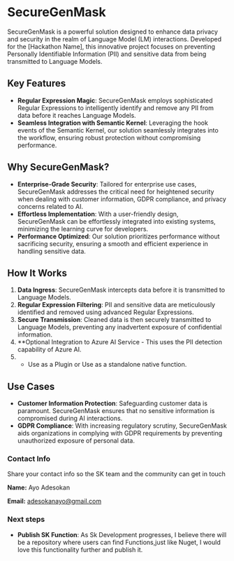 # SecureGenMask

SecureGenMask is a powerful solution designed to enhance data privacy and security in the realm of Language Model (LM) interactions. Developed for the [Hackathon Name], this innovative project focuses on preventing Personally Identifiable Information (PII) and sensitive data from being transmitted to Language Models.

## Key Features

- **Regular Expression Magic**: SecureGenMask employs sophisticated Regular Expressions to intelligently identify and remove any PII from data before it reaches Language Models.
- **Seamless Integration with Semantic Kernel**: Leveraging the hook events of the Semantic Kernel, our solution seamlessly integrates into the workflow, ensuring robust protection without compromising performance.

## Why SecureGenMask?

- **Enterprise-Grade Security**: Tailored for enterprise use cases, SecureGenMask addresses the critical need for heightened security when dealing with customer information, GDPR compliance, and privacy concerns related to AI.
- **Effortless Implementation**: With a user-friendly design, SecureGenMask can be effortlessly integrated into existing systems, minimizing the learning curve for developers.
- **Performance Optimized**: Our solution prioritizes performance without sacrificing security, ensuring a smooth and efficient experience in handling sensitive data.

## How It Works

1. **Data Ingress**: SecureGenMask intercepts data before it is transmitted to Language Models.
2. **Regular Expression Filtering**: PII and sensitive data are meticulously identified and removed using advanced Regular Expressions.
3. **Secure Transmission**: Cleaned data is then securely transmitted to Language Models, preventing any inadvertent exposure of confidential information.
4. **Optional Integration to Azure AI Service - This uses the PII detection capability of Azure AI.
5. * Use as a Plugin or Use as a standalone native function. 

## Use Cases

- **Customer Information Protection**: Safeguarding customer data is paramount. SecureGenMask ensures that no sensitive information is compromised during AI interactions.
- **GDPR Compliance**: With increasing regulatory scrutiny, SecureGenMask aids organizations in complying with GDPR requirements by preventing unauthorized exposure of personal data.


### Contact Info
Share your contact info so the SK team and the community can get in touch

**Name:**  Ayo Adesokan

**Email:**  adesokanayo@gmail.com


### Next steps 
- **Publish SK Function**: As Sk Development progresses, I believe there will be a repository where users can find Functions,just like Nuget, I would love this functionality further and publish it.
